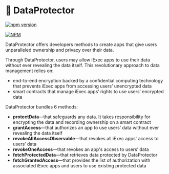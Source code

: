 # 🔐 DataProtector

[![npm version](https://badge.fury.io/js/@iexec%2Fdataprotector.svg)](https://badge.fury.io/js/@iexec%2Fdataprotector)

[![NPM](https://nodei.co/npm/@iexec/dataprotector.png)](https://nodei.co/npm/@iexec/dataprotector/)

DataProtector offers developers methods to create apps that give users unparalleled ownership and privacy over their data.&#x20;

Through DataProtector, users may allow iExec apps to use their data without ever revealing the data itself. This revolutionary approach to data management relies on:

* end-to-end encryption backed by a confidential computing technology that prevents iExec apps from accessing users’ unencrypted data
* smart contracts that manage iExec apps’ rights to use users’ encrypted data

DataProtector bundles 6 methods:

* **protectData**—that safeguards any data. It takes responsibility for encrypting the data and recording ownership on a smart contract
* **grantAccess**—that authorizes an app to use users’ data without ever revealing the data itself
* **revokeAllAccessObservable**—that revokes all iExec apps' access to users’ data
* **revokeOneAccess**—that revokes an app's access to users’ data
* **fetchProtectedData**—that retrieves data protected by DataProtector
* **fetchGrantedAccess**—that provides the list of authorization with associated iExec apps and users to use existing protected data
